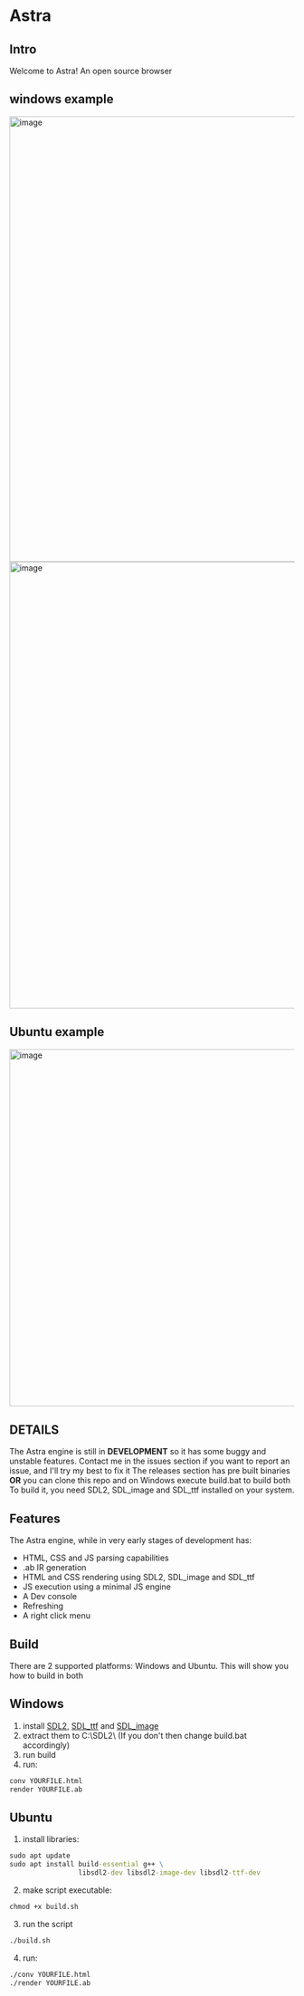 # Astra
## Intro
Welcome to Astra! An open source browser

## windows example
<img width="998" height="787" alt="image" src="https://github.com/user-attachments/assets/ecd45461-3b50-44e7-a715-884dc9a9f3b5" />

<img width="998" height="789" alt="image" src="https://github.com/user-attachments/assets/94f4cdec-61f8-4d82-bc16-3b8d56dedd7b" />


## Ubuntu example
<img width="808" height="631" alt="image" src="https://github.com/user-attachments/assets/f7a5e3d2-fe35-4ffa-872a-055149641b82" />


## DETAILS
The Astra engine is still in **DEVELOPMENT** so it has some buggy and unstable features. Contact me in the issues section if you want to report an issue, and I'll try my best to fix it
The releases section has pre built binaries **OR** you can clone this repo and on Windows execute build.bat to build both 
To build it, you need SDL2, SDL_image and SDL_ttf installed on your system.

## Features
The Astra engine, while in very early stages of development has:
- HTML, CSS and JS parsing capabilities
- .ab IR generation
- HTML and CSS rendering using SDL2, SDL_image and SDL_ttf
- JS execution using a minimal JS engine
- A Dev console
- Refreshing
- A right click menu
  
## Build
There are 2 supported platforms: Windows and Ubuntu.
This will show you how to build in both

## Windows
1. install [SDL2](https://github.com/libsdl-org/SDL/releases), [SDL_ttf](https://github.com/libsdl-org/SDL_ttf/releases) and [SDL_image](https://github.com/libsdl-org/SDL_image/releases)
2. extract them to C:\SDL2\ (If you don't then change build.bat accordingly)
3. run build
4. run:
```cmd
conv YOURFILE.html
render YOURFILE.ab
```

## Ubuntu
1. install libraries:
```cmd
sudo apt update
sudo apt install build-essential g++ \
                 libsdl2-dev libsdl2-image-dev libsdl2-ttf-dev
```

2. make script executable:
```cmd
chmod +x build.sh
```

3. run the script
```cmd
./build.sh
```

4. run:
```cmd
./conv YOURFILE.html
./render YOURFILE.ab
```
